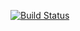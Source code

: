 [![Build Status](http://jenkins.firecor.me/job/Captain%20CI/job/main/badge/icon)](http://jenkins.firecor.me/job/Captain%20CI/job/main/)
